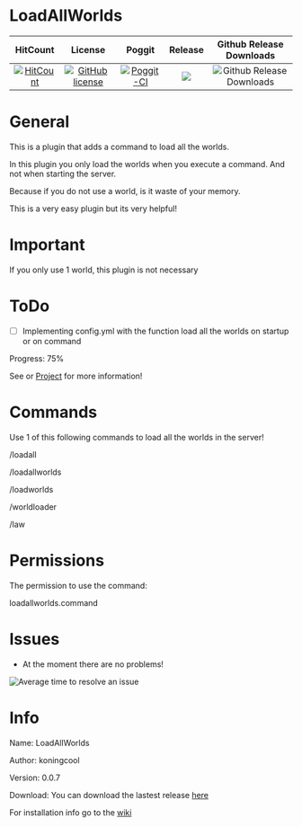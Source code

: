    # LoadAllWorlds

| HitCount | License | Poggit | Release | Github Release Downloads |
|:--:|:--:|:--:|:--:|:--:|
|[![HitCount](http://hits.dwyl.io/koningcool/LoadAllWorlds.svg)](http://hits.dwyl.io/koningcool/LoadAllWorlds)|[![GitHub license](https://img.shields.io/github/license/koningcool/LoadAllWorlds.svg)](https://github.com/koningcool/LoadAllWorlds/blob/master/LICENSE)|[![Poggit-CI](https://poggit.pmmp.io/ci.shield/koningcool/LoadAllWorlds/LoadallWorlds)](https://poggit.pmmp.io/ci/koningcool/LoadAllWorlds/LoadAllWorlds)|[![](https://poggit.pmmp.io/shield.state/LoadAllWorlds)](https://poggit.pmmp.io/p/LoadAllWorlds)|  ![Github Release Downloads](https://img.shields.io/github/downloads/koningcool/LoadAllWorlds/total.svg)


# General
This is a plugin that adds a command to load all the worlds.

In this plugin you only load the worlds when you execute a command. And not when starting the server.

Because if you do not use a world, is it waste of your memory.

This is a very easy plugin but its very helpful!


# Important

If you only use 1 world, this plugin is not necessary

# ToDo

* [ ] Implementing config.yml with the function load all the worlds on startup or on command

Progress: 75%

See or [Project](https://github.com/koningcool/loadallworlds/projects/1) for more information!

# Commands

 Use 1 of this following commands to load all the worlds in the server!

 /loadall
 
 /loadallworlds
 
 /loadworlds
 
 /worldloader
 
 /law

# Permissions

 The permission to use the command:

 loadallworlds.command
 
 # Issues

- At the moment there are no problems!
 
![Average time to resolve an issue](https://isitmaintained.com/badge/resolution/koningcool/LoadAllWorlds.svg)

# Info
 Name: LoadAllWorlds
 
 Author: koningcool

 Version: 0.0.7
 
 Download: You can download the lastest release [here](https://poggit.pmmp.io/r/86466/loadallworlds.phar)
 
 For installation info go to the [wiki](https://github.com/koningcool/loadallworlds/wiki)
 
 
